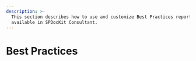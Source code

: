 ```yaml
---
description: >-
  This section describes how to use and customize Best Practices reports
  available in SPDocKit Consultant.
---
```


# Best Practices

